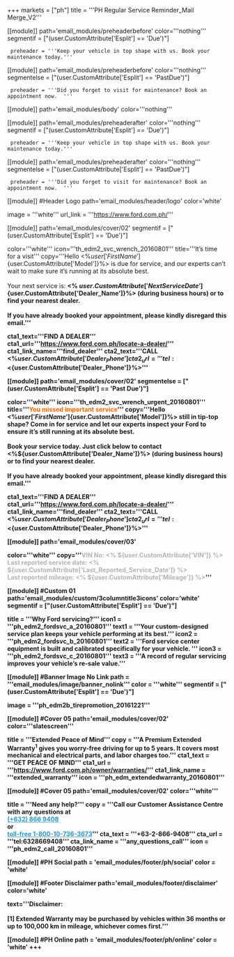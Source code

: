 +++
markets = ["ph"]
title = '''PH Regular Service Reminder_Mail Merge_V2'''

[[module]]
path='email_modules/preheaderbefore'
color='''nothing'''
segmentif = ["(user.CustomAttribute['Esplit'] == 'Due')"]

	 preheader = '''Keep your vehicle in top shape with us. Book your maintenance today.'''

[[module]]
path='email_modules/preheaderbefore'
color='''nothing'''
segmentelse = ["(user.CustomAttribute['Esplit'] == 'PastDue')"]

	 preheader = '''Did you forget to visit for maintenance? Book an appointment now.  '''

[[module]]
path='email_modules/body'
color='''nothing'''

[[module]]
path='email_modules/preheaderafter'
color='''nothing'''
segmentif = ["(user.CustomAttribute['Esplit'] == 'Due')"]

	 preheader = '''Keep your vehicle in top shape with us. Book your maintenance today.'''

[[module]]
path='email_modules/preheaderafter'
color='''nothing'''
segmentelse = ["(user.CustomAttribute['Esplit'] == 'PastDue')"]

	 preheader = '''Did you forget to visit for maintenance? Book an appointment now.  '''

[[module]] #Header Logo
path='email_modules/header/logo'
color='white'

  image = '''white'''
  url_link = '''https://www.ford.com.ph/'''

[[module]]
path='email_modules/cover/02'
segmentif = ["(user.CustomAttribute['Esplit'] == 'Due')"]

color='''white'''
icon='''th_edm2_svc_wrench_20160801'''
title='''It’s time for a visit'''
copy='''Hello <%${user['FirstName']}%><br /><br />Your <%${user.CustomAttribute['Model']}%> is due for service, and our experts can’t wait to make sure it’s running at its absolute best.<br /><br />Your next service is: <strong><% ${user.CustomAttribute['NextServiceDate']} %></strong>.<br /><br />It's important to book your service today. Just click below to contact <%${user.CustomAttribute['Dealer_Name']}%> (during business hours) or to find your nearest dealer.<br /><br />If you have already booked your appointment, please kindly disregard this email.'''

cta1_text='''FIND A DEALER'''
cta1_url='''https://www.ford.com.ph/locate-a-dealer/'''
cta1_link_name='''find_dealer'''
cta2_text='''CALL <%${user.CustomAttribute['Dealer_Phone']}%>'''
cta2_url='''tel:<%${user.CustomAttribute['Dealer_Phone']}%>'''

[[module]]
path='email_modules/cover/02'
segmentelse = ["(user.CustomAttribute['Esplit'] == 'Past Due')"]

color='''white'''
icon='''th_edm2_svc_wrench_urgent_20160801'''
title='''<span style="color:#ff6600">You missed important service</span>'''
copy='''Hello <%${user['FirstName']}%><br /><br />Is your <%${user.CustomAttribute['Model']}%> still in tip-top shape? Come in for service and let our experts inspect your Ford to ensure it’s still running at its absolute best.<br /><br />Book your service today. Just click below to contact <%${user.CustomAttribute['Dealer_Name']}%> (during business hours) or to find your nearest dealer.<br /><br />If you have already booked your appointment, please kindly disregard this email.'''

cta1_text='''FIND A DEALER'''
cta1_url='''https://www.ford.com.ph/locate-a-dealer/'''
cta1_link_name='''find_dealer'''
cta2_text='''CALL <%${user.CustomAttribute['Dealer_Phone']}%>'''
cta2_url='''tel:<%${user.CustomAttribute['Dealer_Phone']}%>'''

[[module]]
path='email_modules/cover/03'

color='''white'''
copy='''<span style="color:#b3b3b3;">VIN No: <% ${user.CustomAttribute['VIN']} %><br />Last reported service date: <% ${user.CustomAttribute['Last_Reported_Service_Date']} %><br />Last reported mileage: <% ${user.CustomAttribute['Mileage']} %></span>'''

[[module]] #Custom 01
path='email_modules/custom/3columntitle3icons'
color='white'
segmentif = ["(user.CustomAttribute['Esplit'] == 'Due')"]

  title = '''Why Ford servicing?'''
  icon1 = '''ph_edm2_fordsvc_a_20160801'''
  text1 = '''Your custom-designed service plan keeps your vehicle performing at its best.'''
  icon2 = '''ph_edm2_fordsvc_b_20160801'''
  text2 = '''Ford service center equipment is built and calibrated specifically for your vehicle. '''
  icon3 = '''ph_edm2_fordsvc_c_20160801'''
  text3 = '''A record of regular servicing improves your vehicle’s re-sale value.'''

[[module]] #Banner Image No Link
path = '''email_modules/image/banner_nolink'''
color = '''white'''
segmentif = ["(user.CustomAttribute['Esplit'] == 'Due')"]

  image = '''ph_edm2b_tirepromotion_20161221'''

[[module]] #Cover 05
path='email_modules/cover/02'
color='''slatescreen'''

  title = '''Extended Peace of Mind'''
  copy = '''A Premium Extended Warranty<sup>1</sup> gives you worry-free driving for up to 5 years. It covers most mechanical and electrical parts, and labor charges too.'''
  cta1_text = '''GET PEACE OF MIND'''
  cta1_url = '''https://www.ford.com.ph/owner/warranties/'''
  cta1_link_name = '''extended_warranty'''
  icon = '''ph_edm_extendedwarranty_20160801'''

[[module]] #Cover 05
path='email_modules/cover/02'
color='''white'''

  title = '''Need any help?'''
  copy = '''Call our Customer Assistance Centre with any questions at<br /><a style="color:#2D96CD" href="tel:(+632) 866 9408">(+632) 866 9408</a><br />or<br /> <a style="color:#2D96CD" href="tel:1-800-10-736-3673">toll-free 1-800-10-736-3673</a>'''
  cta_text = '''+63-2-866-9408'''
  cta_url = '''tel:6328669408'''
  cta_link_name = '''any_questions_call'''
  icon = '''ph_edm2_call_20160801'''

  [[module]] #PH Social
path = 'email_modules/footer/ph/social'
color = 'white'

[[module]] #Footer Disclaimer
path='email_modules/footer/disclaimer'
color='white'

  text='''Disclaimer: <br /><br />[1] Extended Warranty may be purchased by vehicles within 36 months or up to 100,000 km in mileage, whichever comes first.'''

[[module]] #PH Online
path = 'email_modules/footer/ph/online'
color = 'white'
+++